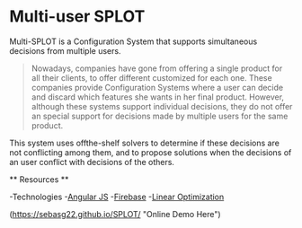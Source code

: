 # Multi-user SPLOT

Multi-SPLOT is a Configuration System that supports simultaneous decisions from multiple users.

> Nowadays, companies have gone from offering a
> single product for all their clients, to offer different customized
> for each one.
> These companies provide Configuration Systems
> where a user can decide and discard which features she wants
> in her final product. However, although these systems support
> individual decisions, they do not offer an special support for
> decisions made by multiple users for the same product.



This system uses offthe-shelf solvers to determine if these decisions are not conflicting among them, and to propose solutions when the decisions of an
user conflict with decisions of the others.

** Resources **

-Technologies
  -[Angular JS](www.angularjs.com)
  -[Firebase](www.console.firebase.google.com)
  -[Linear Optimization](https://developers.google.com/apps-script/reference/optimization/linear-optimization-constraint)

(https://sebasg22.github.io/SPLOT/ "Online Demo Here")

 